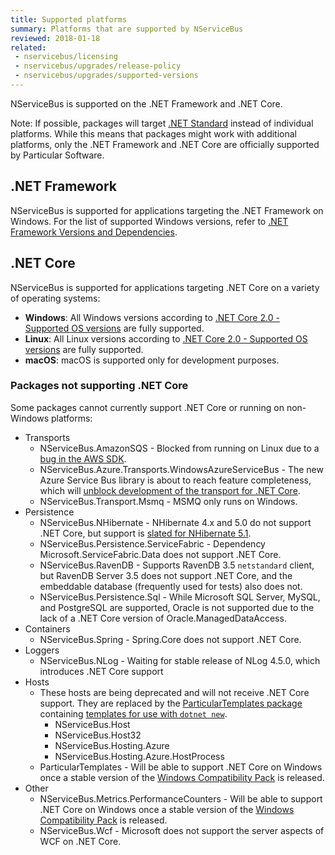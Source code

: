 ```yaml
---
title: Supported platforms
summary: Platforms that are supported by NServiceBus
reviewed: 2018-01-18
related:
 - nservicebus/licensing
 - nservicebus/upgrades/release-policy
 - nservicebus/upgrades/supported-versions
---
```


NServiceBus is supported on the .NET Framework and .NET Core.

Note: If possible, packages will target [.NET Standard](https://docs.microsoft.com/en-us/dotnet/standard/net-standard) instead of individual platforms. While this means that packages might work with additional platforms, only the .NET Framework and .NET Core are officially supported by Particular Software.


## .NET Framework

NServiceBus is supported for applications targeting the .NET Framework on Windows. For the list of supported Windows versions, refer to [.NET Framework Versions and Dependencies](https://docs.microsoft.com/en-us/dotnet/framework/migration-guide/versions-and-dependencies).


## .NET Core

NServiceBus is supported for applications targeting .NET Core on a variety of operating systems:

* **Windows**: All Windows versions according to [.NET Core 2.0 - Supported OS versions](https://github.com/dotnet/core/blob/master/release-notes/2.0/2.0-supported-os.md) are fully supported.
* **Linux**: All Linux versions according to [.NET Core 2.0 - Supported OS versions](https://github.com/dotnet/core/blob/master/release-notes/2.0/2.0-supported-os.md) are fully supported.
* **macOS**: macOS is supported only for development purposes.

### Packages not supporting .NET Core

Some packages cannot currently support .NET Core or running on non-Windows platforms:

* Transports
  * NServiceBus.AmazonSQS - Blocked from running on Linux due to a [bug in the AWS SDK](https://github.com/aws/aws-sdk-net/issues/796).
  * NServiceBus.Azure.Transports.WindowsAzureServiceBus - The new Azure Service Bus library is about to reach feature completeness, which will [unblock development of the transport for .NET Core](https://particular.net/blog/a-new-azure-service-bus-transport-but-not-just-yet).
  * NServiceBus.Transport.Msmq - MSMQ only runs on Windows.
* Persistence
  * NServiceBus.NHibernate - NHibernate 4.x and 5.0 do not support .NET Core, but support is [slated for NHibernate 5.1](https://github.com/nhibernate/nhibernate-core/issues/954).
  * NServiceBus.Persistence.ServiceFabric - Dependency Microsoft.ServiceFabric.Data does not support .NET Core.
  * NServiceBus.RavenDB - Supports RavenDB 3.5 `netstandard` client, but RavenDB Server 3.5 does not support .NET Core, and the embeddable database (frequently used for tests) also does not.
  * NServiceBus.Persistence.Sql - While Microsoft SQL Server, MySQL, and PostgreSQL are supported, Oracle is not supported due to the lack of a .NET Core version of Oracle.ManagedDataAccess.
* Containers
  * NServiceBus.Spring - Spring.Core does not support .NET Core.
* Loggers
  * NServiceBus.NLog - Waiting for stable release of NLog 4.5.0, which introduces .NET Core support
* Hosts
  * These hosts are being deprecated and will not receive .NET Core support. They are replaced by the [ParticularTemplates package](https://www.nuget.org/packages/ParticularTemplates) containing [templates for use with `dotnet new`](/nservicebus/dotnet-templates.md).
    * NServiceBus.Host
    * NServiceBus.Host32
    * NServiceBus.Hosting.Azure
    * NServiceBus.Hosting.Azure.HostProcess
  * ParticularTemplates - Will be able to support .NET Core on Windows once a stable version of the [Windows Compatibility Pack](https://www.nuget.org/packages/Microsoft.Windows.Compatibility) is released.
* Other
  * NServiceBus.Metrics.PerformanceCounters - Will be able to support .NET Core on Windows once a stable version of the [Windows Compatibility Pack](https://www.nuget.org/packages/Microsoft.Windows.Compatibility) is released.
  * NServiceBus.Wcf - Microsoft does not support the server aspects of WCF on .NET Core.
